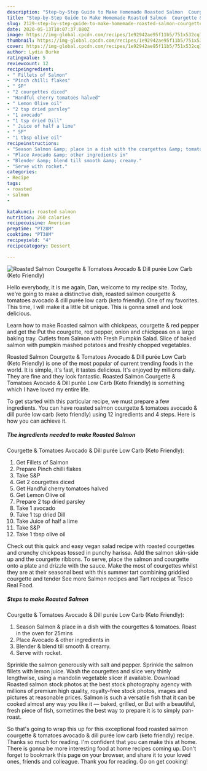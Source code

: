 ```yaml
---
description: "Step-by-Step Guide to Make Homemade Roasted Salmon  Courgette &amp;amp; Tomatoes  Avocado &amp;amp; Dill purée  Low Carb (Keto Friendly)"
title: "Step-by-Step Guide to Make Homemade Roasted Salmon  Courgette &amp;amp; Tomatoes  Avocado &amp;amp; Dill purée  Low Carb (Keto Friendly)"
slug: 2129-step-by-step-guide-to-make-homemade-roasted-salmon-courgette-and-amp-tomatoes-avocado-and-amp-dill-puree-low-carb-keto-friendly
date: 2020-05-13T10:07:37.080Z
image: https://img-global.cpcdn.com/recipes/1e92942ae95f11b5/751x532cq70/roasted-salmon-courgette-tomatoes-avocado-dill-puree-low-carb-keto-friendly-recipe-main-photo.jpg
thumbnail: https://img-global.cpcdn.com/recipes/1e92942ae95f11b5/751x532cq70/roasted-salmon-courgette-tomatoes-avocado-dill-puree-low-carb-keto-friendly-recipe-main-photo.jpg
cover: https://img-global.cpcdn.com/recipes/1e92942ae95f11b5/751x532cq70/roasted-salmon-courgette-tomatoes-avocado-dill-puree-low-carb-keto-friendly-recipe-main-photo.jpg
author: Lydia Burke
ratingvalue: 5
reviewcount: 12
recipeingredient:
- " Fillets of Salmon"
- "Pinch chilli flakes"
- " SP"
- "2 courgettes diced"
- "Handful cherry tomatoes halved"
- " Lemon Olive oil"
- "2 tsp dried parsley"
- "1 avocado"
- "1 tsp dried Dill"
- " Juice of half a lime"
- " SP"
- "1 tbsp olive oil"
recipeinstructions:
- "Season Salmon &amp; place in a dish with the courgettes &amp; tomatoes. Roast in the oven for 25mins"
- "Place Avocado &amp; other ingredients in"
- "Blender &amp; blend till smooth &amp; creamy."
- "Serve with rocket."
categories:
- Recipe
tags:
- roasted
- salmon
- 

katakunci: roasted salmon  
nutrition: 260 calories
recipecuisine: American
preptime: "PT28M"
cooktime: "PT38M"
recipeyield: "4"
recipecategory: Dessert

---
```



![Roasted Salmon 
Courgette &amp; Tomatoes 
Avocado &amp; Dill purée 
Low Carb (Keto Friendly)](https://img-global.cpcdn.com/recipes/1e92942ae95f11b5/751x532cq70/roasted-salmon-courgette-tomatoes-avocado-dill-puree-low-carb-keto-friendly-recipe-main-photo.jpg)

Hello everybody, it is me again, Dan, welcome to my recipe site. Today, we're going to make a distinctive dish, roasted salmon 
courgette &amp; tomatoes 
avocado &amp; dill purée 
low carb (keto friendly). One of my favorites. This time, I will make it a little bit unique. This is gonna smell and look delicious.

Learn how to make Roasted salmon with chickpeas, courgette &amp; red pepper and get the Put the courgette, red pepper, onion and chickpeas on a large baking tray. Cutlets from Salmon with Fresh Pumpkin Salad. Slice of baked salmon with pumpkin mashed potatoes and freshly chopped vegetables.

Roasted Salmon 
Courgette &amp; Tomatoes 
Avocado &amp; Dill purée 
Low Carb (Keto Friendly) is one of the most popular of current trending foods in the world. It is simple, it's fast, it tastes delicious. It's enjoyed by millions daily. They are fine and they look fantastic. Roasted Salmon 
Courgette &amp; Tomatoes 
Avocado &amp; Dill purée 
Low Carb (Keto Friendly) is something which I have loved my entire life.


To get started with this particular recipe, we must prepare a few ingredients. You can have roasted salmon 
courgette &amp; tomatoes 
avocado &amp; dill purée 
low carb (keto friendly) using 12 ingredients and 4 steps. Here is how you can achieve it.

<!--inarticleads1-->

##### The ingredients needed to make Roasted Salmon 
Courgette &amp; Tomatoes 
Avocado &amp; Dill purée 
Low Carb (Keto Friendly):

1. Get  Fillets of Salmon
1. Prepare Pinch chilli flakes
1. Take  S&amp;P
1. Get 2 courgettes diced
1. Get Handful cherry tomatoes halved
1. Get  Lemon Olive oil
1. Prepare 2 tsp dried parsley
1. Take 1 avocado
1. Take 1 tsp dried Dill
1. Take  Juice of half a lime
1. Take  S&amp;P
1. Take 1 tbsp olive oil


Check out this quick and easy vegan salad recipe with roasted courgettes and crunchy chickpeas tossed in punchy harissa. Add the salmon skin-side up and the courgette ribbons. To serve, place the salmon and courgette onto a plate and drizzle with the sauce. Make the most of courgettes whilst they are at their seasonal best with this summer tart combining griddled courgette and tender See more Salmon recipes and Tart recipes at Tesco Real Food. 

<!--inarticleads2-->

##### Steps to make Roasted Salmon 
Courgette &amp; Tomatoes 
Avocado &amp; Dill purée 
Low Carb (Keto Friendly):

1. Season Salmon &amp; place in a dish with the courgettes &amp; tomatoes. Roast in the oven for 25mins
1. Place Avocado &amp; other ingredients in
1. Blender &amp; blend till smooth &amp; creamy.
1. Serve with rocket.


Sprinkle the salmon generously with salt and pepper. Sprinkle the salmon fillets with lemon juice. Wash the courgettes and slice very thinly lengthwise, using a mandolin vegetable slicer if available. Download Roasted salmon stock photos at the best stock photography agency with millions of premium high quality, royalty-free stock photos, images and pictures at reasonable prices. Salmon is such a versatile fish that it can be cooked almost any way you like it — baked, grilled, or But with a beautiful, fresh piece of fish, sometimes the best way to prepare it is to simply pan-roast. 

So that's going to wrap this up for this exceptional food roasted salmon 
courgette &amp; tomatoes 
avocado &amp; dill purée 
low carb (keto friendly) recipe. Thanks so much for reading. I'm confident that you can make this at home. There is gonna be more interesting food at home recipes coming up. Don't forget to bookmark this page on your browser, and share it to your loved ones, friends and colleague. Thank you for reading. Go on get cooking!
